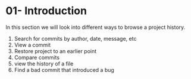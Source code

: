 # 01- Introduction

In this section we will look into different ways to browse a project history.

1. Search for commits by author, date, message, etc
2. View a commit
3. Restore project to an earlier point
4. Compare commits
5. view the history of a file
6. Find a bad commit that introduced a bug
